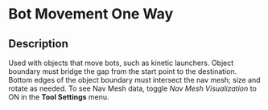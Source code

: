# Bot Movement One Way

## Description

Used with objects that move bots, such as kinetic launchers. Object boundary must bridge the gap from the start point to the destination. Bottom edges of the object boundary must intersect the nav mesh; size and rotate as needed. To see Nav Mesh data, toggle _Nav Mesh Visualization_ to ON in the **Tool Settings** menu.
